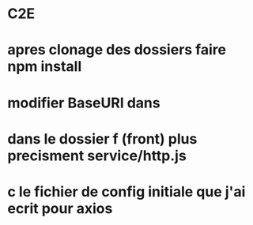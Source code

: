 # C2E
# apres clonage des dossiers faire npm install
# modifier BaseURl dans
# dans le dossier f (front) plus precisment service/http.js
# c le fichier de config initiale que j'ai ecrit pour axios 

